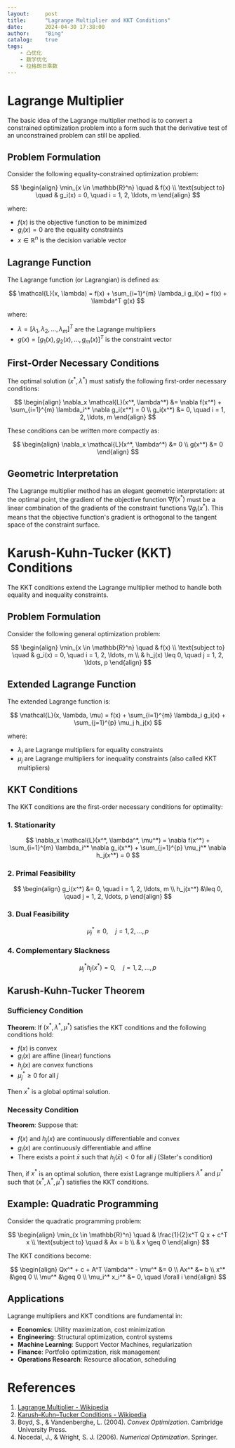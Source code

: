 ```yaml
---
layout:     post
title:      "Lagrange Multiplier and KKT Conditions"
date:       2024-04-30 17:38:00
author:     "Bing"
catalog:    true
tags:
    - 凸优化
    - 数学优化
    - 拉格朗日乘数
---
```


# Lagrange Multiplier

The basic idea of the Lagrange multiplier method is to convert a constrained optimization problem into a form such that the derivative test of an unconstrained problem can still be applied.

## Problem Formulation

Consider the following equality-constrained optimization problem:

$$
\begin{align}
\min_{x \in \mathbb{R}^n} \quad & f(x) \\
\text{subject to} \quad & g_i(x) = 0, \quad i = 1, 2, \ldots, m
\end{align}
$$

where:
- $f(x)$ is the objective function to be minimized
- $g_i(x) = 0$ are the equality constraints
- $x \in \mathbb{R}^n$ is the decision variable vector

## Lagrange Function

The Lagrange function (or Lagrangian) is defined as:

$$
\mathcal{L}(x, \lambda) = f(x) + \sum_{i=1}^{m} \lambda_i g_i(x) = f(x) + \lambda^T g(x)
$$

where:
- $\lambda = [\lambda_1, \lambda_2, \ldots, \lambda_m]^T$ are the Lagrange multipliers
- $g(x) = [g_1(x), g_2(x), \ldots, g_m(x)]^T$ is the constraint vector

## First-Order Necessary Conditions

The optimal solution $(x^*, \lambda^*)$ must satisfy the following first-order necessary conditions:

$$
\begin{align}
\nabla_x \mathcal{L}(x^*, \lambda^*) &= \nabla f(x^*) + \sum_{i=1}^{m} \lambda_i^* \nabla g_i(x^*) = 0 \\
g_i(x^*) &= 0, \quad i = 1, 2, \ldots, m
\end{align}
$$

These conditions can be written more compactly as:

$$
\begin{align}
\nabla_x \mathcal{L}(x^*, \lambda^*) &= 0 \\
g(x^*) &= 0
\end{align}
$$

## Geometric Interpretation

The Lagrange multiplier method has an elegant geometric interpretation: at the optimal point, the gradient of the objective function $\nabla f(x^*)$ must be a linear combination of the gradients of the constraint functions $\nabla g_i(x^*)$. This means that the objective function's gradient is orthogonal to the tangent space of the constraint surface.

# Karush-Kuhn-Tucker (KKT) Conditions

The KKT conditions extend the Lagrange multiplier method to handle both equality and inequality constraints.

## Problem Formulation

Consider the following general optimization problem:

$$
\begin{align}
\min_{x \in \mathbb{R}^n} \quad & f(x) \\
\text{subject to} \quad & g_i(x) = 0, \quad i = 1, 2, \ldots, m \\
& h_j(x) \leq 0, \quad j = 1, 2, \ldots, p
\end{align}
$$

## Extended Lagrange Function

The extended Lagrange function is:

$$
\mathcal{L}(x, \lambda, \mu) = f(x) + \sum_{i=1}^{m} \lambda_i g_i(x) + \sum_{j=1}^{p} \mu_j h_j(x)
$$

where:
- $\lambda_i$ are Lagrange multipliers for equality constraints
- $\mu_j$ are Lagrange multipliers for inequality constraints (also called KKT multipliers)

## KKT Conditions

The KKT conditions are the first-order necessary conditions for optimality:

### 1. Stationarity
$$
\nabla_x \mathcal{L}(x^*, \lambda^*, \mu^*) = \nabla f(x^*) + \sum_{i=1}^{m} \lambda_i^* \nabla g_i(x^*) + \sum_{j=1}^{p} \mu_j^* \nabla h_j(x^*) = 0
$$

### 2. Primal Feasibility
$$
\begin{align}
g_i(x^*) &= 0, \quad i = 1, 2, \ldots, m \\
h_j(x^*) &\leq 0, \quad j = 1, 2, \ldots, p
\end{align}
$$

### 3. Dual Feasibility
$$
\mu_j^* \geq 0, \quad j = 1, 2, \ldots, p
$$

### 4. Complementary Slackness
$$
\mu_j^* h_j(x^*) = 0, \quad j = 1, 2, \ldots, p
$$

## Karush-Kuhn-Tucker Theorem

### Sufficiency Condition
**Theorem**: If $(x^*, \lambda^*, \mu^*)$ satisfies the KKT conditions and the following conditions hold:
- $f(x)$ is convex
- $g_i(x)$ are affine (linear) functions
- $h_j(x)$ are convex functions
- $\mu_j^* \geq 0$ for all $j$

Then $x^*$ is a global optimal solution.

### Necessity Condition
**Theorem**: Suppose that:
- $f(x)$ and $h_j(x)$ are continuously differentiable and convex
- $g_i(x)$ are continuously differentiable and affine
- There exists a point $\bar{x}$ such that $h_j(\bar{x}) < 0$ for all $j$ (Slater's condition)

Then, if $x^*$ is an optimal solution, there exist Lagrange multipliers $\lambda^*$ and $\mu^*$ such that $(x^*, \lambda^*, \mu^*)$ satisfies the KKT conditions.

## Example: Quadratic Programming

Consider the quadratic programming problem:

$$
\begin{align}
\min_{x \in \mathbb{R}^n} \quad & \frac{1}{2}x^T Q x + c^T x \\
\text{subject to} \quad & Ax = b \\
& x \geq 0
\end{align}
$$

The KKT conditions become:

$$
\begin{align}
Qx^* + c + A^T \lambda^* - \mu^* &= 0 \\
Ax^* &= b \\
x^* &\geq 0 \\
\mu^* &\geq 0 \\
\mu_i^* x_i^* &= 0, \quad \forall i
\end{align}
$$

## Applications

Lagrange multipliers and KKT conditions are fundamental in:
- **Economics**: Utility maximization, cost minimization
- **Engineering**: Structural optimization, control systems
- **Machine Learning**: Support Vector Machines, regularization
- **Finance**: Portfolio optimization, risk management
- **Operations Research**: Resource allocation, scheduling

# References

1. [Lagrange Multiplier - Wikipedia](https://en.wikipedia.org/wiki/Lagrange_multiplier)
2. [Karush–Kuhn–Tucker Conditions - Wikipedia](https://en.wikipedia.org/wiki/Karush%E2%80%93Kuhn%E2%80%93Tucker_conditions)
3. Boyd, S., & Vandenberghe, L. (2004). *Convex Optimization*. Cambridge University Press.
4. Nocedal, J., & Wright, S. J. (2006). *Numerical Optimization*. Springer.